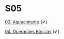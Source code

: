 # S05

[03. Aquecimento](https://github.com/Guilhermedsc/P_FUNCIONAL/tree/main/F_ARCADE#03-aquecimento) (✔)

[04. Operações Básicas](https://github.com/Guilhermedsc/P_FUNCIONAL/tree/main/F_ARCADE#04-opera%C3%A7%C3%B5es-b%C3%A1sicas) (✔)
